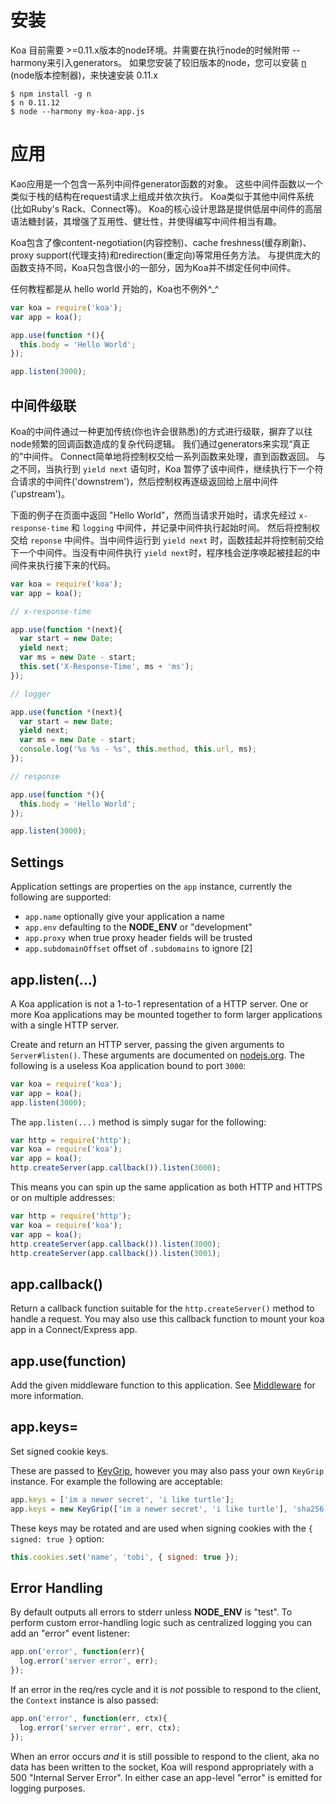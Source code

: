 # 安装

  Koa 目前需要 >=0.11.x版本的node环境。并需要在执行node的时候附带 --harmony来引入generators。 如果您安装了较旧版本的node，您可以安装 [n](https://github.com/visionmedia/n) (node版本控制器)，来快速安装 0.11.x

```
$ npm install -g n
$ n 0.11.12
$ node --harmony my-koa-app.js
```

# 应用

  Kao应用是一个包含一系列中间件generator函数的对象。
  这些中间件函数以一个类似于栈的结构在request请求上组成并依次执行。
  Koa类似于其他中间件系统(比如Ruby's Rack、Connect等)。
  Koa的核心设计思路是提供低层中间件的高层语法糖封装，其增强了互用性、健壮性，并使得编写中间件相当有趣。

  Koa包含了像content-negotiation(内容控制)、cache freshness(缓存刷新)、proxy support(代理支持)和redirection(重定向)等常用任务方法。
  与提供庞大的函数支持不同，Koa只包含很小的一部分，因为Koa并不绑定任何中间件。

  任何教程都是从 hello world 开始的，Koa也不例外^_^  

```js
var koa = require('koa');
var app = koa();

app.use(function *(){
  this.body = 'Hello World';
});

app.listen(3000);
```

## 中间件级联

  Koa的中间件通过一种更加传统(你也许会很熟悉)的方式进行级联，摒弃了以往node频繁的回调函数造成的复杂代码逻辑。
  我们通过generators来实现“真正的”中间件。
  Connect简单地将控制权交给一系列函数来处理，直到函数返回。
  与之不同，当执行到 `yield next` 语句时，Koa 暂停了该中间件，继续执行下一个符合请求的中间件('downstrem')，然后控制权再逐级返回给上层中间件('upstream')。

  下面的例子在页面中返回 "Hello World"，然而当请求开始时，请求先经过 `x-response-time` 和 `logging` 中间件，并记录中间件执行起始时间。
  然后将控制权交给 `reponse` 中间件。当中间件运行到 `yield next` 时，函数挂起并将控制前交给下一个中间件。当没有中间件执行 `yield next`时，程序栈会逆序唤起被挂起的中间件来执行接下来的代码。

```js
var koa = require('koa');
var app = koa();

// x-response-time

app.use(function *(next){
  var start = new Date;
  yield next;
  var ms = new Date - start;
  this.set('X-Response-Time', ms + 'ms');
});

// logger

app.use(function *(next){
  var start = new Date;
  yield next;
  var ms = new Date - start;
  console.log('%s %s - %s', this.method, this.url, ms);
});

// response

app.use(function *(){
  this.body = 'Hello World';
});

app.listen(3000);
```

## Settings

  Application settings are properties on the `app` instance, currently
  the following are supported:

  - `app.name` optionally give your application a name
  - `app.env` defaulting to the __NODE_ENV__ or "development"
  - `app.proxy` when true proxy header fields will be trusted
  - `app.subdomainOffset` offset of `.subdomains` to ignore [2]

## app.listen(...)

  A Koa application is not a 1-to-1 representation of a HTTP server.
  One or more Koa applications may be mounted together to form larger
  applications with a single HTTP server.

  Create and return an HTTP server, passing the given arguments to
  `Server#listen()`. These arguments are documented on [nodejs.org](http://nodejs.org/api/http.html#http_server_listen_port_hostname_backlog_callback). The following is a useless Koa application bound to port `3000`:

```js
var koa = require('koa');
var app = koa();
app.listen(3000);
```

  The `app.listen(...)` method is simply sugar for the following:

```js
var http = require('http');
var koa = require('koa');
var app = koa();
http.createServer(app.callback()).listen(3000);
```

  This means you can spin up the same application as both HTTP and HTTPS
  or on multiple addresses:

```js
var http = require('http');
var koa = require('koa');
var app = koa();
http.createServer(app.callback()).listen(3000);
http.createServer(app.callback()).listen(3001);
```

## app.callback()

  Return a callback function suitable for the `http.createServer()`
  method to handle a request.
  You may also use this callback function to mount your koa app in a
  Connect/Express app.

## app.use(function)

  Add the given middleware function to this application. See [Middleware](https://github.com/koajs/koa/wiki#middleware) for
  more information.

## app.keys=

 Set signed cookie keys.

 These are passed to [KeyGrip](https://github.com/jed/keygrip),
 however you may also pass your own `KeyGrip` instance. For
 example the following are acceptable:

```js
app.keys = ['im a newer secret', 'i like turtle'];
app.keys = new KeyGrip(['im a newer secret', 'i like turtle'], 'sha256');
```

  These keys may be rotated and are used when signing cookies
  with the `{ signed: true }` option:

```js
this.cookies.set('name', 'tobi', { signed: true });
```

## Error Handling

  By default outputs all errors to stderr unless __NODE_ENV__ is "test". To perform custom error-handling logic such as centralized logging you
  can add an "error" event listener:

```js
app.on('error', function(err){
  log.error('server error', err);
});
```

  If an error in the req/res cycle and it is _not_ possible to respond to the client, the `Context` instance is also passed:

```js
app.on('error', function(err, ctx){
  log.error('server error', err, ctx);
});
```

  When an error occurs _and_ it is still possible to respond to the client, aka no data has been written to the socket, Koa will respond
  appropriately with a 500 "Internal Server Error". In either case
  an app-level "error" is emitted for logging purposes.


